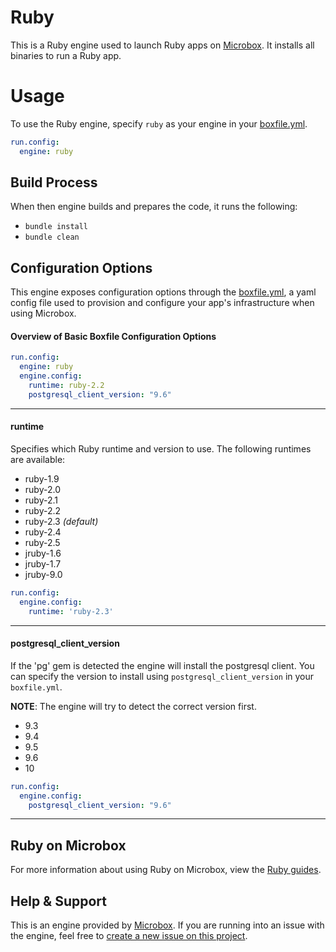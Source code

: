 # Ruby

This is a Ruby engine used to launch Ruby apps on [Microbox](http://microbox.cloud). It installs all binaries to run a Ruby app.

# Usage
To use the Ruby engine, specify `ruby` as your engine in your [boxfile.yml](https://docs.microbox.cloud/app-config/boxfile/).

```yaml
run.config:
  engine: ruby
```

## Build Process
When then engine builds and prepares the code, it runs the following:

- `bundle install`
- `bundle clean`

## Configuration Options
This engine exposes configuration options through the [boxfile.yml](https://docs.microbox.cloud/app-config/boxfile/), a yaml config file used to provision and configure your app's infrastructure when using Microbox.

#### Overview of Basic Boxfile Configuration Options
```yaml
run.config:
  engine: ruby
  engine.config:
    runtime: ruby-2.2
    postgresql_client_version: "9.6"
```

---

#### runtime
Specifies which Ruby runtime and version to use. The following runtimes are available:

- ruby-1.9
- ruby-2.0
- ruby-2.1
- ruby-2.2
- ruby-2.3 *(default)*
- ruby-2.4
- ruby-2.5
- jruby-1.6
- jruby-1.7
- jruby-9.0

```yaml
run.config:
  engine.config:
    runtime: 'ruby-2.3'
```

---

#### postgresql_client_version
If the 'pg' gem is detected the engine will install the postgresql client. You can specify the version to install using `postgresql_client_version` in your `boxfile.yml`.

**NOTE**: The engine will try to detect the correct version first.

- 9.3
- 9.4
- 9.5
- 9.6
- 10

```yaml
run.config:
  engine.config:
    postgresql_client_version: "9.6"
```

---

## Ruby on Microbox
For more information about using Ruby on Microbox, view the [Ruby guides](https://guides.microbox.cloud/ruby/).

## Help & Support
This is an engine provided by [Microbox](http://microbox.cloud). If you are running into an issue with the engine, feel free to [create a new issue on this project](https://github.com/mu-box/microbox-engine-ruby/issues/new).

